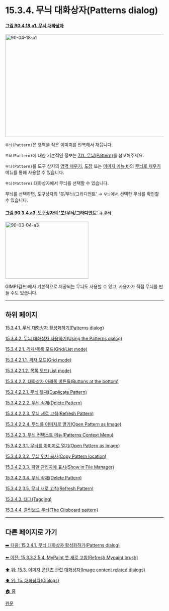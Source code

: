 # 15.3.4. 무늬 대화상자(Patterns dialog)

<a id="90-04-18-a1"></a>

#### [그림 90.4.18.a1. 무늬 대화상자](./90-04-0018-patterns.md#90-04-18-a1)
<img width="850" height="326" alt="90-04-18-a1" src="https://github.com/user-attachments/assets/6ff08ee1-b356-4075-8fbe-8777a29a83aa" />

`무늬(Pattern)`은 영역을 작은 이미지를 반복해서 채웁니다.

`무늬(Pattern)`에 대한 기본적인 정보는 [7.11. 무늬(Pattern)](./07-11-patterns.md)를 참고해주세요.

`무늬(Pattern)`를 도구 상자의 [영역 채우기](./14-03-04-00-bucket_fill.md), [도장](./14-03-12-00-clone.md) 또는 [이미지 메뉴 바](./19-glossaryx-image_menu_bar.md)의 [무늬로 채우기](./16-03-17-00-fill-with-pattern.md) 메뉴를 통해 사용할 수 있습니다.

`무늬(Pattern)` 대화상자에서 무늬를 선택할 수 있습니다.

무늬를 선택하면, 도구상자의 '붓/무늬/그라디언트' → `무늬`에서 선택한 무늬를 확인할 수 있습니다.

<a id="90-03-04-a3"></a>

#### [그림 90.3.4.a3. 도구상자의 '붓/무늬/그라디언트' → `무늬`](./90-03-04-brush_n_pattern_n_gradient.md#90-03-04-a3)
<img width="264" height="181" alt="90-03-04-a3" src="https://github.com/wonder13662/gimp/assets/15767104/2eb5399d-e741-48c7-ae76-c1d8277c4b08" />

GIMP(김프)에서 기본적으로 제공되는 무늬도 사용할 수 있고, 사용자가 직접 무늬를 만들 수도 있습니다.

***

## 하위 페이지

[15.3.4.1. 무늬 대화상자 활성화하기(Patterns dialog)](./15-03-04-01-activating_the_dialog.md)

[15.3.4.2. 무늬 대화상자 사용하기(Using the Patterns dialog)](./15-03-04-02-00-using_the_pattern_dialog.md)

[15.3.4.2.1. 격자/목록 모드(Grid/List mode)](./15-03-04-02-01-00-grid_n_list_mode.md)

[15.3.4.2.1.1. 격자 모드(Grid mode)](./15-03-04-02-01-01-grid_mode.md)

[15.3.4.2.1.2. 목록 모드(List mode)](./15-03-04-02-01-02-list_mode.md)

[15.3.4.2.2. 대화상자 아래쪽 버튼들(Buttons at the bottom)](./15-03-04-02-02-00-buttons_at_the_bottom.md)

[15.3.4.2.2.1. 무늬 복제(Duplicate Pattern)](./15-03-04-02-02-01-duplicate_pattern.md)

[15.3.4.2.2.2. 무늬 삭제(Delete Pattern)](./15-03-04-02-02-02-delete_pattern.md)

[15.3.4.2.2.3. 무늬 새로 고침(Refresh Pattern)](./15-03-04-02-02-03-refresh_pattern.md)

[15.3.4.2.2.4. 무늬를 이미지로 열기(Open Pattern as Image)](./15-03-04-02-02-04-open_pattern_as_image.md)

[15.3.4.2.3. 무늬 컨텍스트 메뉴(Patterns Context Menu)](./15-03-04-02-03-00-patterns_context_menu.md)

[15.3.4.2.3.1. 무늬를 이미지로 열기(Open Pattern as Image)](./15-03-04-02-03-01-open_pattern_as_image.md)

[15.3.4.2.3.2. 무늬 위치 복사(Copy Pattern location)](./15-03-04-02-03-02-copy_pattern_location.md)

[15.3.4.2.3.3. 파일 관리자에 표시(Show in File Manager)](./15-03-04-02-03-03-show_in_file_manager.md)

[15.3.4.2.3.4. 무늬 삭제(Delete Pattern)](./15-03-04-02-03-04-delete_pattern.md)

[15.3.4.2.3.5. 무늬 새로 고침(Refresh Pattern)](./15-03-04-02-03-05-refresh_pattern.md)

[15.3.4.3. 태그(Tagging)](./15-03-04-03-tagging.md)

[15.3.4.4. 클립보드 무늬(The Clipboard pattern)](./15-03-04-04-the_clipboard_pattern.md)

***

## 다른 페이지로 가기

[➡️ 다음: 15.3.4.1. 무늬 대화상자 활성화하기(Patterns dialog)](./15-03-04-01-activating_the_dialog.md)

[⬅️ 이전: 15.3.3.2.5.4. MyPaint 붓 새로 고침(Refresh Mypaint brush)](./15-03-03-02-05-04-refresh_mypaint_brush.md)

[⬆️ 위: 15.3. 이미지 콘텐츠 관련 대화상자(Image content related dialogs)](./15-03-00-image-content-related-dialogs.md)

[⬆️ 위: 15. 대화상자(Dialogs)](./15-00-dialogs.md)

[🏠 홈](./00-home.md)

[원문](https://docs.gimp.org/2.10/ko/gimp-pattern-dialog.html)